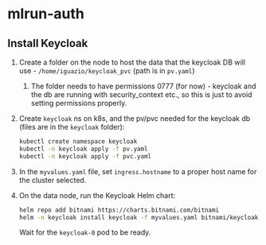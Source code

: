 # mlrun-auth

## Install Keycloak

1. Create a folder on the node to host the data that the keycloak DB will use - `/home/iguazio/keycloak_pvc` (path is in `pv.yaml`)
   1. The folder needs to have permissions 0777 (for now) - keycloak and the db are running with security_context etc., so this is just to avoid setting permissions properly.
2. Create `keycloak` ns on k8s, and the pv/pvc needed for the keycloak db (files are in the `keycloak` folder):

   ```sh
   kubectl create namespace keycloak
   kubectl -n keycloak apply -f pv.yaml
   kubectl -n keycloak apply -f pvc.yaml
   ```

3. In the `myvalues.yaml` file, set `ingress.hostname` to a proper host name for the cluster selected.
4. On the data node, run the Keycloak Helm chart:

   ```sh
   helm repo add bitnami https://charts.bitnami.com/bitnami
   helm -n keycloak install keycloak -f myvalues.yaml bitnami/keycloak
   ```

   Wait for the `keycloak-0` pod to be ready.
